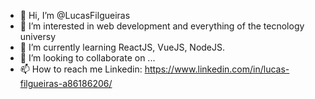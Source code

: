 - 👋 Hi, I’m @LucasFilgueiras
- 👀 I’m interested in web development and everything of the tecnology universy
- 🌱 I’m currently learning ReactJS, VueJS, NodeJS.
- 💞️ I’m looking to collaborate on ...
- 📫 How to reach me Linkedin: https://www.linkedin.com/in/lucas-filgueiras-a86186206/

<!---
LucasFilgueiras/LucasFilgueiras is a ✨ special ✨ repository because its `README.md` (this file) appears on your GitHub profile.
You can click the Preview link to take a look at your changes.
--->
